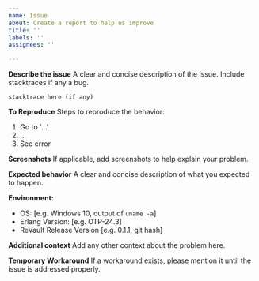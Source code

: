 ```yaml
---
name: Issue
about: Create a report to help us improve
title: ''
labels: ''
assignees: ''

---
```


**Describe the issue**
A clear and concise description of the issue. Include stacktraces if any a bug.

```
stacktrace here (if any)
```

**To Reproduce**
Steps to reproduce the behavior:
1. Go to '...'
2. ...
3. See error

**Screenshots**
If applicable, add screenshots to help explain your problem.

**Expected behavior**
A clear and concise description of what you expected to happen.

**Environment:**
 - OS: [e.g. Windows 10, output of `uname -a`]
 - Erlang Version: [e.g. OTP-24.3]
 - ReVault Release Version [e.g. 0.1.1, git hash]

**Additional context**
Add any other context about the problem here.

**Temporary Workaround**
If a workaround exists, please mention it until the issue is addressed properly.
